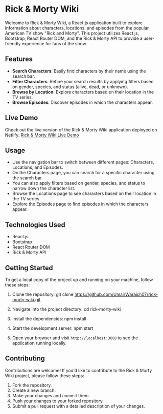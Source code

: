 # Rick & Morty Wiki

Welcome to Rick & Morty Wiki, a React.js application built to explore information about characters, locations, and episodes from the popular American TV show "Rick and Morty". 
This project utilizes React.js, Bootstrap, React Router DOM, and the Rick & Morty API to provide a user-friendly experience for fans of the show.

## Features

- **Search Characters**: Easily find characters by their name using the search bar.
- **Filter Characters**: Refine your search results by applying filters based on gender, species, and status (alive, dead, or unknown).
- **Browse by Location**: Explore characters based on their location in the TV series.
- **Browse Episodes**: Discover episodes in which the characters appear.

## Live Demo

Check out the live version of the Rick & Morty Wiki application deployed on Netlify: [Rick & Morty Wiki Live Demo](https://rick-morty-wiki-react.netlify.app/)

## Usage

- Use the navigation bar to switch between different pages: Characters, Locations, and Episodes.
- On the Characters page, you can search for a specific character using the search bar.
- You can also apply filters based on gender, species, and status to narrow down the character list.
- Browse the Locations page to see characters based on their location in the TV series.
- Explore the Episodes page to find episodes in which the characters appear.

## Technologies Used

- React.js
- Bootstrap
- React Router DOM
- Rick & Morty API

## Getting Started

To get a local copy of the project up and running on your machine, follow these steps:

1. Clone the repository:
   git clone https://github.com/UmairWaraich07/rick-morty-wiki.git
   
3. Navigate into the project directory:
   cd rick-morty-wiki
   
4. Install the dependencies:
   npm install
   
6. Start the development server:
  npm start

8. Open your browser and visit `http://localhost:3000` to see the application running locally.


   



## Contributing

Contributions are welcome! If you'd like to contribute to the Rick & Morty Wiki project, please follow these steps:

1. Fork the repository.
2. Create a new branch.
3. Make your changes and commit them.
4. Push your changes to your forked repository.
5. Submit a pull request with a detailed description of your changes.


